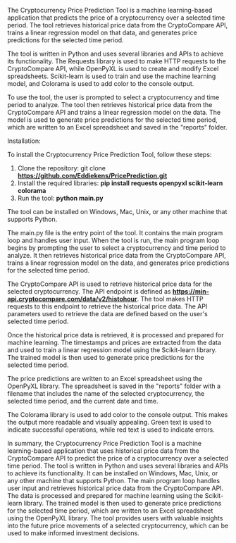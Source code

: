 The Cryptocurrency Price Prediction Tool is a machine learning-based application that predicts the price of a cryptocurrency over a selected time period. The tool retrieves historical price data from the CryptoCompare API, trains a linear regression model on that data, and generates price predictions for the selected time period.

The tool is written in Python and uses several libraries and APIs to achieve its functionality. The Requests library is used to make HTTP requests to the CryptoCompare API, while OpenPyXL is used to create and modify Excel spreadsheets. Scikit-learn is used to train and use the machine learning model, and Colorama is used to add color to the console output.

To use the tool, the user is prompted to select a cryptocurrency and time period to analyze. The tool then retrieves historical price data from the CryptoCompare API and trains a linear regression model on the data. The model is used to generate price predictions for the selected time period, which are written to an Excel spreadsheet and saved in the "reports" folder.

Installation:

To install the Cryptocurrency Price Prediction Tool, follow these steps:

1. Clone the repository: git clone **https://github.com/Eddiekens/PricePrediction.git**
2. Install the required libraries: **pip install requests openpyxl scikit-learn colorama**
3. Run the tool: **python main.py**

The tool can be installed on Windows, Mac, Unix, or any other machine that supports Python.

The main.py file is the entry point of the tool. It contains the main program loop and handles user input. When the tool is run, the main program loop begins by prompting the user to select a cryptocurrency and time period to analyze. It then retrieves historical price data from the CryptoCompare API, trains a linear regression model on the data, and generates price predictions for the selected time period.

The CryptoCompare API is used to retrieve historical price data for the selected cryptocurrency. The API endpoint is defined as **https://min-api.cryptocompare.com/data/v2/histohour**. The tool makes HTTP requests to this endpoint to retrieve the historical price data. The API parameters used to retrieve the data are defined based on the user's selected time period.

Once the historical price data is retrieved, it is processed and prepared for machine learning. The timestamps and prices are extracted from the data and used to train a linear regression model using the Scikit-learn library. The trained model is then used to generate price predictions for the selected time period.

The price predictions are written to an Excel spreadsheet using the OpenPyXL library. The spreadsheet is saved in the "reports" folder with a filename that includes the name of the selected cryptocurrency, the selected time period, and the current date and time.

The Colorama library is used to add color to the console output. This makes the output more readable and visually appealing. Green text is used to indicate successful operations, while red text is used to indicate errors.

In summary, the Cryptocurrency Price Prediction Tool is a machine learning-based application that uses historical price data from the CryptoCompare API to predict the price of a cryptocurrency over a selected time period. The tool is written in Python and uses several libraries and APIs to achieve its functionality. It can be installed on Windows, Mac, Unix, or any other machine that supports Python. The main program loop handles user input and retrieves historical price data from the CryptoCompare API. The data is processed and prepared for machine learning using the Scikit-learn library. The trained model is then used to generate price predictions for the selected time period, which are written to an Excel spreadsheet using the OpenPyXL library. The tool provides users with valuable insights into the future price movements of a selected cryptocurrency, which can be used to make informed investment decisions.
